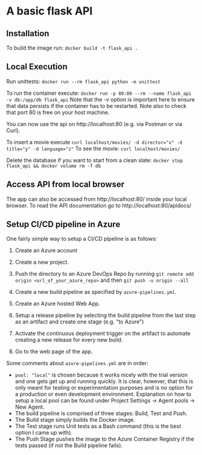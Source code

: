 # A basic flask API

## Installation

To build the image run:
`docker build -t flask_api .`

## Local Execution

Run unittests:
`docker run --rm flask_api python -m unittest`

To run the container execute:
`docker run -p 80:80 --rm --name flask_api -v db:/app/db flask_api`
Note that the -v option is important here to ensure that data persists if the container has to be restarted. Note also to check that port 80 is free on your host machine.

You can now use the api on http://localhost:80 (e.g. via Postman or via Curl).

To insert a movie execute `curl localhost/movies/ -d director="x" -d title="y" -d language="z"`
To see the movie: `curl localhost/movies/`

Delete the database if you want to start from a clean slate:
`docker stop flask_api && docker volume rm -f db`

## Access API from local browser

The app can also be accessed from http://localhost:80/ inside your local browser.
To read the API documentation go to http://localhost:80/apidocs/

## Setup CI/CD pipeline in Azure

One fairly simple way to setup a CI/CD pipeline is as follows:

1) Create an Azure account

2) Create a new project.

3) Push the directory to an Azure DevOps Repo by running `git remote add origin <url_of_your_azure_repo>` and then `git push -u origin --all`

4) Create a new build pipeline as specified by `azure-pipelines.yml`. 

5) Create an Azure hosted Web App.

6) Setup a release pipeline by selecting the build pipeline from the last step as an artifact and create one stage (e.g. "to Azure")

7) Activate the continuous deployment trigger on the artifact to automate creating a new release for every new build.

8) Go to the web page of the app. 

Some comments about `azure-pipelines.yml` are in order:

- `pool: "local"` is chosen because it works nicely with the trial version and one gets get up and running quickly. It is clear, however, that this is only meant for testing or experimentation purposes and is no option for a production or even development environment. Explanation on how to setup a local pool can be found under Project Settings -> Agent pools -> New Agent.
- The build pipeline is comprised of three stages: Build, Test and Push.
- The Build stage simply builds the Docker image.
- The Test stage runs Unit tests as a Bash command (this is the best option I came up with).
- The Push Stage pushes the image to the Azure Container Registry if the tests passed (if not the Build pipeline fails).



